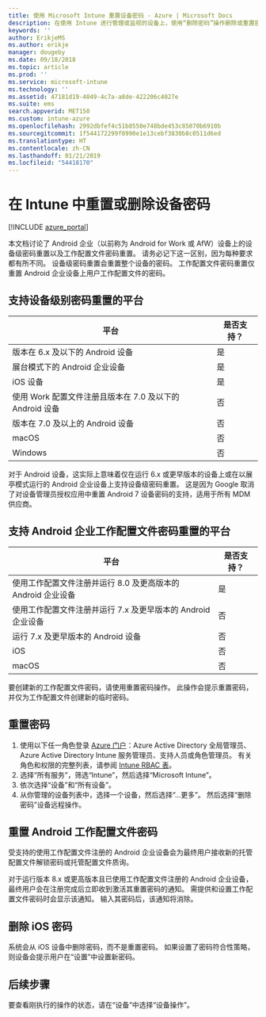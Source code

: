 ```yaml
---
title: 使用 Microsoft Intune 重置设备密码 - Azure | Microsoft Docs
description: 在使用 Intune 进行管理或监视的设备上，使用“删除密码”操作删除或重置密码。
keywords: ''
author: ErikjeMS
ms.author: erikje
manager: dougeby
ms.date: 09/18/2018
ms.topic: article
ms.prod: ''
ms.service: microsoft-intune
ms.technology: ''
ms.assetid: 47181d19-4049-4c7a-a8de-422206c4027e
ms.suite: ems
search.appverid: MET150
ms.custom: intune-azure
ms.openlocfilehash: 2992dbfef4c51b8550e748bde453c85070b6910b
ms.sourcegitcommit: 1f544172299f0990e1e13cebf3830b8c0511d6ed
ms.translationtype: HT
ms.contentlocale: zh-CN
ms.lasthandoff: 01/21/2019
ms.locfileid: "54418170"
---
```

# <a name="reset-or-remove-a-device-passcode-in-intune"></a>在 Intune 中重置或删除设备密码

[!INCLUDE [azure_portal](./includes/azure_portal.md)]

本文档讨论了 Android 企业（以前称为 Android for Work 或 AfW）设备上的设备级密码重置以及工作配置文件密码重置。 请务必记下这一区别，因为每种要求都有所不同。 设备级密码重置会重置整个设备的密码。 工作配置文件密码重置仅重置 Android 企业设备上用户工作配置文件的密码。

## <a name="supported-platforms-for-device-level-passcode-reset"></a>支持设备级别密码重置的平台

| 平台 | 是否支持？ |
| ---- | ---- |
| 版本在 6.x 及以下的 Android 设备 | 是 |
| 展台模式下的 Android 企业设备 | 是 |
| iOS 设备 | 是 |
| 使用 Work 配置文件注册且版本在 7.0 及以下的 Android 设备 | 否 |
| 版本在 7.0 及以上的 Android 设备 | 否 |
| macOS | 否 |
| Windows | 否 |

对于 Android 设备，这实际上意味着仅在运行 6.x 或更早版本的设备上或在以展亭模式运行的 Android 企业设备上支持设备级密码重置。 这是因为 Google 取消了对设备管理员授权应用中重置 Android 7 设备密码的支持，适用于所有 MDM 供应商。

## <a name="supported-platforms-for-android-enterprise-work-profile-passcode-reset"></a>支持 Android 企业工作配置文件密码重置的平台

| 平台 | 是否支持？ |
| ---- | ---- |
| 使用工作配置文件注册并运行 8.0 及更高版本的 Android 企业设备 | 是 |
| 使用工作配置文件注册并运行 7.x 及更早版本的 Android 企业设备 | 否 |
| 运行 7.x 及更早版本的 Android 设备 | 否 |
| iOS | 否 |
| macOS | 否 |

要创建新的工作配置文件密码，请使用重置密码操作。 此操作会提示重置密码，并仅为工作配置文件创建新的临时密码。 

## <a name="reset-a-passcode"></a>重置密码


1. 使用以下任一角色登录 [Azure 门户](https://portal.azure.com)：Azure Active Directory 全局管理员、Azure Active Directory Intune 服务管理员、支持人员或角色管理员。 有关角色和权限的完整列表，请参阅 [Intune RBAC 表](https://gallery.technet.microsoft.com/Intune-RBAC-table-2e3c9a1a)。
2. 选择“所有服务”，筛选“Intune”，然后选择“Microsoft Intune”。
3. 依次选择“设备”和“所有设备”。
4. 从你管理的设备列表中，选择一个设备，然后选择“...更多”。 然后选择“删除密码”设备远程操作。

## <a name="reset-android-work-profile-passcodes"></a>重置 Android 工作配置文件密码

受支持的使用工作配置文件注册的 Android 企业设备会为最终用户接收新的托管配置文件解锁密码或托管配置文件质询。

对于运行版本 8.x 或更高版本且已使用工作配置文件注册的 Android 企业设备，最终用户会在注册完成后立即收到激活其重置密码的通知。 需提供和设置工作配置文件密码时会显示该通知。 输入其密码后，该通知将消除。


## <a name="remove-ios-passcodes"></a>删除 iOS 密码

系统会从 iOS 设备中删除密码，而不是重置密码。 如果设置了密码符合性策略，则设备会提示用户在“设置”中设置新密码。

## <a name="next-steps"></a>后续步骤

要查看刚执行的操作的状态，请在“设备”中选择“设备操作”。
